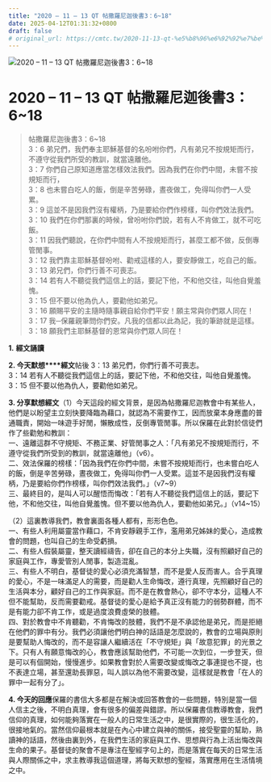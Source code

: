 ```yaml
---
title: "2020 – 11 – 13 QT 帖撒羅尼迦後書3：6~18"
date: 2025-04-12T01:31:32+0800
draft: false
# original_url: https://cmtc.tw/2020-11-13-qt-%e5%b8%96%e6%92%92%e7%be%85%e5%b0%bc%e8%bf%a6%e5%be%8c%e6%9b%b83%ef%bc%9a618
---
```


![2020 – 11 – 13 QT 帖撒羅尼迦後書3：6~18](/images/qt.jpg   "2020 – 11 – 13 QT 帖撒羅尼迦後書3：6~18")

# 2020 – 11 – 13 QT 帖撒羅尼迦後書3：6~18

> 帖撒羅尼迦後書3：6~18  
> 3：6 弟兄們，我們奉主耶穌基督的名吩咐你們，凡有弟兄不按規矩而行，不遵守從我們所受的教訓，就當遠離他。  
> 3：7 你們自己原知道應當怎樣效法我們。因為我們在你們中間，未嘗不按規矩而行，  
> 3：8 也未嘗白吃人的飯，倒是辛苦勞碌，晝夜做工，免得叫你們一人受累。  
> 3：9 這並不是因我們沒有權柄，乃是要給你們作榜樣，叫你們效法我們。  
> 3：10 我們在你們那裏的時候，曾吩咐你們說，若有人不肯做工，就不可吃飯。  
> 3：11 因我們聽說，在你們中間有人不按規矩而行，甚麼工都不做，反倒專管閒事。  
> 3：12 我們靠主耶穌基督吩咐、勸戒這樣的人，要安靜做工，吃自己的飯。  
> 3：13 弟兄們，你們行善不可喪志。  
> 3：14 若有人不聽從我們這信上的話，要記下他，不和他交往，叫他自覺羞愧。  
> 3：15 但不要以他為仇人，要勸他如弟兄。  
> 3：16 願賜平安的主隨時隨事親自給你們平安！願主常與你們眾人同在！  
> 3：17 我─保羅親筆問你們安。凡我的信都以此為記，我的筆跡就是這樣。  
> 3：18 願我們主耶穌基督的恩常與你們眾人同在！

**1.** **經文誦讀**

**2. 今天默想****經文**帖後 3：13 弟兄們，你們行善不可喪志。  
3：14 若有人不聽從我們這信上的話，要記下他，不和他交往，叫他自覺羞愧。  
3：15 但不要以他為仇人，要勸他如弟兄。

**3. 分享默想經文**（1）今天這段的經文背景，是因為帖撒羅尼迦教會中有某些人，他們是以盼望主立刻快要降臨為藉口，就認為不需要作工，因而放棄本身應盡的普通職責，開始一味遊手好閒，懶散成性，反倒專管閒事。所以保羅在此對於信徒們作了些勸勉和教訓：  
一、遠離這群不守規矩、不務正業、好管閒事之人：「凡有弟兄不按規矩而行，不遵守從我們所受到的教訓，就當遠離他」（v6）。  
二、效法保羅的榜樣：「因為我們在你們中間，未嘗不按規矩而行，也未嘗白吃人的飯，倒是辛苦勞碌，晝夜做工，免得叫你們一人受累。這並不是因我們沒有權柄，乃是要給你們作榜樣，叫你們效法我們。」（v7~9）  
三、最終目的，是叫人可以醒悟而悔改：「若有人不聽從我們這信上的話，要記下他，不和他交往，叫他自覺羞愧。但不要以他為仇人，要勸他如弟兄。」（v14~15）

（2）這裏教導我們，教會裏面各種人都有，形形色色。  
一、有些人利用屬靈當作藉口，不肯安靜親手工作，濫用弟兄姊妹的愛心，造成教會的問題，也叫自己的生命受虧損。  
二、有些人假裝屬靈，整天讀經禱告，卻在自己的本分上失職，沒有照顧好自己的家庭與工作，專愛管別人閒事，製造混亂。  
三、有些人不明白，基督徒的愛心必須充滿智慧，而不是愛人反而害人。合乎真理的愛心，不是一味滿足人的需要，而是勸人生命悔改，遵行真理，先照顧好自己的生活與本分，顧好自己的工作與家庭。而不是在教會熱心，卻不守本分，這種人不但不能幫助，反而需要勸戒。基督徒的愛心是給予真正沒有能力的弱勢群體，而不是有能力卻不肯工作，或是過度浪費虛榮的肢體。  
四、對於教會中不肯聽勸，不肯悔改的肢體，我們不是不承認他是弟兄，而是拒絕在他們的罪中有分。我們必須讓他們明白神的話語是怎麼說的，教會的立場與原則是要幫助人悔改的，而不是容讓人繼續活在「不守規矩」與「故意犯罪」的光景之下。只有人有願意悔改的心，教會應該幫助他們，不可能一次到位，一步登天，但是可以有個開始，慢慢進步。如果教會對於人需要改變或悔改之事連提也不提，也不表達立場，甚至還助長罪惡，叫人誤以為他不需要改變，這樣就是教會「在人的罪中一起有分了」。

**4. 今天的回應**保羅的書信大多都是在解決或回答教會的一些問題，特別是當一個人信主之後，不明白真理，會有很多的偏差與錯謬。所以保羅書信教導教會，我們信仰的真理，如何能夠落實在一般人的日常生活之中，是很實際的，很生活化的，很接地氣的。當然信仰最根本就是在內心中建立與神的關係，接受聖靈的幫助，熟讀神的話語，然後由裏到外，在我們生活的家庭與工作、思想與行為上活出悔改與生命的果子。基督徒的聚會不是專注在聖經字句上的，而是落實在每天的日常生活與人際關係之中，求主教導我這個道理，將每天默想的聖經，落實應用在生活情境之中。
